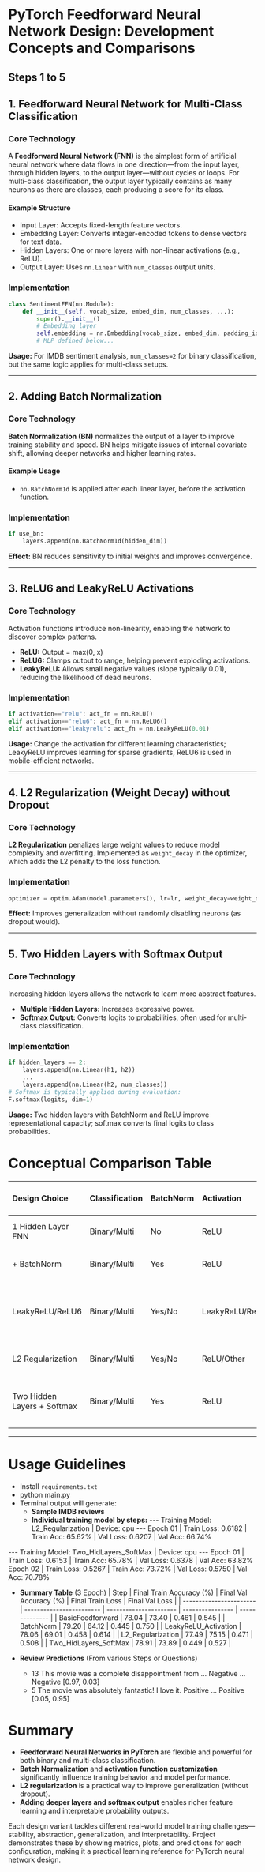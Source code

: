 # PyTorch Feedforward Neural Network Design: Development Concepts and Comparisons

## Steps 1 to 5

## 1. Feedforward Neural Network for Multi-Class Classification

### Core Technology

A **Feedforward Neural Network (FNN)** is the simplest form of artificial neural network where data flows in one direction—from the input layer, through hidden layers, to the output layer—without cycles or loops. For multi-class classification, the output layer typically contains as many neurons as there are classes, each producing a score for its class.

#### Example Structure

- Input Layer: Accepts fixed-length feature vectors.
- Embedding Layer: Converts integer-encoded tokens to dense vectors for text data.
- Hidden Layers: One or more layers with non-linear activations (e.g., ReLU).
- Output Layer: Uses `nn.Linear` with `num_classes` output units.


### Implementation

```python
class SentimentFFN(nn.Module):
    def __init__(self, vocab_size, embed_dim, num_classes, ...):
        super().__init__()
        # Embedding layer
        self.embedding = nn.Embedding(vocab_size, embed_dim, padding_idx=0)
        # MLP defined below...
```

**Usage:** For IMDB sentiment analysis, `num_classes=2` for binary classification, but the same logic applies for multi-class setups.

***

## 2. Adding Batch Normalization

### Core Technology

**Batch Normalization (BN)** normalizes the output of a layer to improve training stability and speed. BN helps mitigate issues of internal covariate shift, allowing deeper networks and higher learning rates.

#### Example Usage

- `nn.BatchNorm1d` is applied after each linear layer, before the activation function.


### Implementation

```python
if use_bn:
    layers.append(nn.BatchNorm1d(hidden_dim))
```

**Effect:** BN reduces sensitivity to initial weights and improves convergence.

***

## 3. ReLU6 and LeakyReLU Activations

### Core Technology

Activation functions introduce non-linearity, enabling the network to discover complex patterns.

- **ReLU:** Output = max(0, x)
- **ReLU6:** Clamps output to  range, helping prevent exploding activations.
- **LeakyReLU:** Allows small negative values (slope typically 0.01), reducing the likelihood of dead neurons.


### Implementation

```python
if activation=="relu": act_fn = nn.ReLU()
elif activation=="relu6": act_fn = nn.ReLU6()
elif activation=="leakyrelu": act_fn = nn.LeakyReLU(0.01)
```

**Usage:** Change the activation for different learning characteristics; LeakyReLU improves learning for sparse gradients, ReLU6 is used in mobile-efficient networks.

***

## 4. L2 Regularization (Weight Decay) without Dropout

### Core Technology

**L2 Regularization** penalizes large weight values to reduce model complexity and overfitting. Implemented as `weight_decay` in the optimizer, which adds the L2 penalty to the loss function.

### Implementation

```python
optimizer = optim.Adam(model.parameters(), lr=lr, weight_decay=weight_decay)
```

**Effect:** Improves generalization without randomly disabling neurons (as dropout would).

***

## 5. Two Hidden Layers with Softmax Output

### Core Technology

Increasing hidden layers allows the network to learn more abstract features.

- **Multiple Hidden Layers:** Increases expressive power.
- **Softmax Output:** Converts logits to probabilities, often used for multi-class classification.


### Implementation

```python
if hidden_layers == 2:
    layers.append(nn.Linear(h1, h2))
    ...
    layers.append(nn.Linear(h2, num_classes))
# Softmax is typically applied during evaluation:
F.softmax(logits, dim=1)
```

**Usage:** Two hidden layers with BatchNorm and ReLU improve representational capacity; softmax converts final logits to class probabilities.

# Conceptual Comparison Table

| Design Choice | Classification | BatchNorm | Activation | Regularization | Layers \& Output | Typical Impact |
| :-- | :-- | :-- | :-- | :-- | :-- | :-- |
| 1 Hidden Layer FNN | Binary/Multi | No | ReLU | None | 1 hidden, logits | Fast, baseline accuracy |
| + BatchNorm | Binary/Multi | Yes | ReLU | None | 1 hidden, logits | More stable, better convergence |
| LeakyReLU/ReLU6 | Binary/Multi | Yes/No | LeakyReLU/ReLU6 | None | 1 hidden, logits | Improved learning for sparse gradients or bounded activations |
| L2 Regularization | Binary/Multi | Yes/No | ReLU/Other | L2 | 1 hidden, logits | Less overfit, better generalization |
| Two Hidden Layers + Softmax | Binary/Multi | Yes | ReLU | None | 2 hidden, softmax | Improved feature abstraction, probability outputs |


***
# Usage Guidelines
- Install `requirements.txt`
- python main.py
- Terminal output will generate:
  - **Sample IMDB reviews**
  - **Individual training model by steps:**
--- Training Model: L2_Regularization | Device: cpu ---
Epoch 01 | Train Loss: 0.6182 | Train Acc: 65.62% | Val Loss: 0.6207 | Val Acc: 66.74%

--- Training Model: Two_HidLayers_SoftMax | Device: cpu ---
Epoch 01 | Train Loss: 0.6153 | Train Acc: 65.78% | Val Loss: 0.6378 | Val Acc: 63.82%
Epoch 02 | Train Loss: 0.5267 | Train Acc: 73.72% | Val Loss: 0.5750 | Val Acc: 70.78%


  - **Summary Table** (3 Epoch)
| Step                    | Final Train Accuracy (%) | Final Val Accuracy (%) | Final Train Loss | Final Val Loss |
| ----------------------- | ------------------------ | ---------------------- | ---------------- | -------------- |
| BasicFeedforward        | 78.04                    | 73.40                  | 0.461            | 0.545          |
| BatchNorm               | 79.20                    | 64.12                  | 0.445            | 0.750          |
| LeakyReLU\_Activation   | 78.06                    | 69.01                  | 0.458            | 0.614          |
| L2\_Regularization      | 77.49                    | 75.15                  | 0.471            | 0.508          |
| Two\_HidLayers\_SoftMax | 78.91                    | 73.89                  | 0.449            | 0.527          |

  - **Review Predictions** (From various Steps or Questions)
    - 13  This movie was a complete disappointment from ...              Negative  ...                   Negative               [0.97, 0.03]
    - 5      The movie was absolutely fantastic! I love it.              Positive  ...                   Positive               [0.05, 0.95]

# Summary

- **Feedforward Neural Networks in PyTorch** are flexible and powerful for both binary and multi-class classification.
- **Batch Normalization** and **activation function customization** significantly influence training behavior and model performance.
- **L2 regularization** is a practical way to improve generalization (without dropout).
- **Adding deeper layers and softmax output** enables richer feature learning and interpretable probability outputs.

Each design variant tackles different real-world model training challenges—stability, abstraction, generalization, and interpretability. Project demonstrates these by showing metrics, plots, and predictions for each configuration, making it a practical learning reference for PyTorch neural network design.
